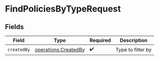 # FindPoliciesByTypeRequest


## Fields

| Field                                                        | Type                                                         | Required                                                     | Description                                                  |
| ------------------------------------------------------------ | ------------------------------------------------------------ | ------------------------------------------------------------ | ------------------------------------------------------------ |
| `createdBy`                                                  | [operations.CreatedBy](../../models/operations/createdby.md) | :heavy_check_mark:                                           | Type to filter by                                            |